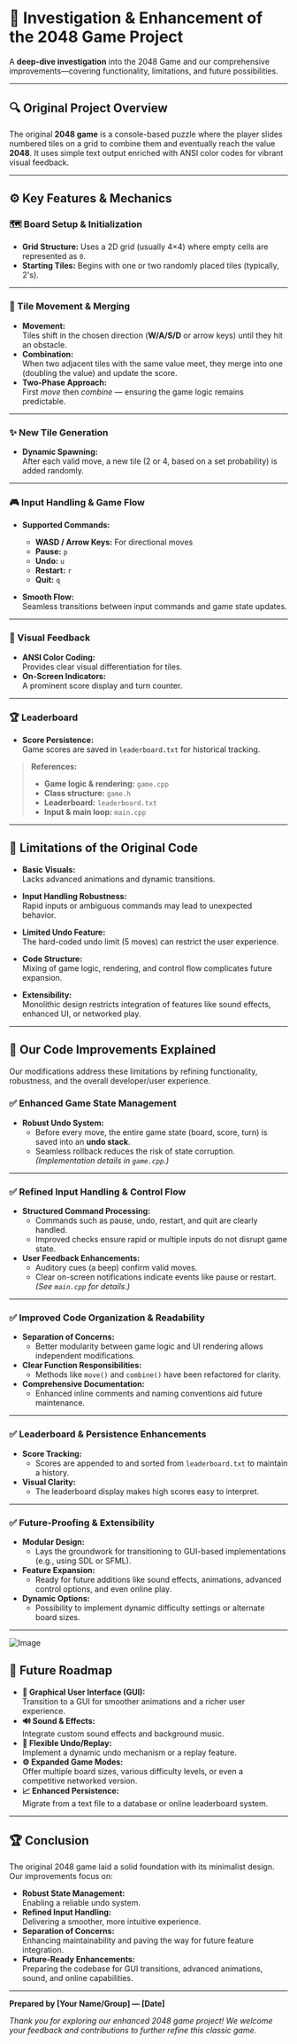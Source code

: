 # 🎯 Investigation & Enhancement of the 2048 Game Project

A **deep-dive investigation** into the 2048 Game and our comprehensive improvements—covering functionality, limitations, and future possibilities.

---

## 🔍 Original Project Overview

The original **2048 game** is a console-based puzzle where the player slides numbered tiles on a grid to combine them and eventually reach the value **2048**. It uses simple text output enriched with ANSI color codes for vibrant visual feedback.

---

## ⚙️ Key Features & Mechanics

### 🗺️ Board Setup & Initialization
- **Grid Structure:** Uses a 2D grid (usually 4×4) where empty cells are represented as `0`.
- **Starting Tiles:** Begins with one or two randomly placed tiles (typically, 2's).

---

### 🔄 Tile Movement & Merging
- **Movement:**  
  Tiles shift in the chosen direction (**W/A/S/D** or arrow keys) until they hit an obstacle.
- **Combination:**  
  When two adjacent tiles with the same value meet, they merge into one (doubling the value) and update the score.
- **Two-Phase Approach:**  
  First *move* then *combine* — ensuring the game logic remains predictable.

---

### ✨ New Tile Generation
- **Dynamic Spawning:**  
  After each valid move, a new tile (2 or 4, based on a set probability) is added randomly.

---

### 🎮 Input Handling & Game Flow
- **Supported Commands:**  
  - **WASD / Arrow Keys:** For directional moves  
  - **Pause:** `p`  
  - **Undo:** `u`  
  - **Restart:** `r`  
  - **Quit:** `q`
  
- **Smooth Flow:**  
  Seamless transitions between input commands and game state updates.

---

### 🎨 Visual Feedback
- **ANSI Color Coding:**  
  Provides clear visual differentiation for tiles.
- **On-Screen Indicators:**  
  A prominent score display and turn counter.

---

### 🏆 Leaderboard
- **Score Persistence:**  
  Game scores are saved in `leaderboard.txt` for historical tracking.

> **References:**  
> - **Game logic & rendering:** `game.cpp`  
> - **Class structure:** `game.h`  
> - **Leaderboard:** `leaderboard.txt`  
> - **Input & main loop:** `main.cpp`

---

## 🚧 Limitations of the Original Code

- **Basic Visuals:**  
  Lacks advanced animations and dynamic transitions.

- **Input Handling Robustness:**  
  Rapid inputs or ambiguous commands may lead to unexpected behavior.

- **Limited Undo Feature:**  
  The hard-coded undo limit (5 moves) can restrict the user experience.

- **Code Structure:**  
  Mixing of game logic, rendering, and control flow complicates future expansion.

- **Extensibility:**  
  Monolithic design restricts integration of features like sound effects, enhanced UI, or networked play.

---

## 🔧 Our Code Improvements Explained

Our modifications address these limitations by refining functionality, robustness, and the overall developer/user experience.

### ✅ Enhanced Game State Management
- **Robust Undo System:**  
  - Before every move, the entire game state (board, score, turn) is saved into an **undo stack**.  
  - Seamless rollback reduces the risk of state corruption.  
  *(Implementation details in `game.cpp`.)*

---

### ✅ Refined Input Handling & Control Flow
- **Structured Command Processing:**  
  - Commands such as pause, undo, restart, and quit are clearly handled.  
  - Improved checks ensure rapid or multiple inputs do not disrupt game state.
- **User Feedback Enhancements:**  
  - Auditory cues (a beep) confirm valid moves.  
  - Clear on-screen notifications indicate events like pause or restart.  
  *(See `main.cpp` for details.)*

---

### ✅ Improved Code Organization & Readability
- **Separation of Concerns:**  
  - Better modularity between game logic and UI rendering allows independent modifications.
- **Clear Function Responsibilities:**  
  - Methods like `move()` and `combine()` have been refactored for clarity.
- **Comprehensive Documentation:**  
  - Enhanced inline comments and naming conventions aid future maintenance.

---

### ✅ Leaderboard & Persistence Enhancements
- **Score Tracking:**  
  - Scores are appended to and sorted from `leaderboard.txt` to maintain a history.
- **Visual Clarity:**  
  - The leaderboard display makes high scores easy to interpret.

---

### ✅ Future-Proofing & Extensibility
- **Modular Design:**  
  - Lays the groundwork for transitioning to GUI-based implementations (e.g., using SDL or SFML).
- **Feature Expansion:**  
  - Ready for future additions like sound effects, animations, advanced control options, and even online play.
- **Dynamic Options:**  
  - Possibility to implement dynamic difficulty settings or alternate board sizes.

---
![Image](https://github.com/user-attachments/assets/4e13de36-486e-4791-87b2-3d204f1d136f)
## 🎉 Future Roadmap
- **🎨 Graphical User Interface (GUI):**  
  Transition to a GUI for smoother animations and a richer user experience.
- **🔊 Sound & Effects:**  
  Integrate custom sound effects and background music.
- **🔁 Flexible Undo/Replay:**  
  Implement a dynamic undo mechanism or a replay feature.
- **⚙️ Expanded Game Modes:**  
  Offer multiple board sizes, various difficulty levels, or even a competitive networked version.
- **📈 Enhanced Persistence:**  
  Migrate from a text file to a database or online leaderboard system.

---

## 🏆 Conclusion
The original 2048 game laid a solid foundation with its minimalist design. Our improvements focus on:

- **Robust State Management:**  
  Enabling a reliable undo system.
- **Refined Input Handling:**  
  Delivering a smoother, more intuitive experience.
- **Separation of Concerns:**  
  Enhancing maintainability and paving the way for future feature integration.
- **Future-Ready Enhancements:**  
  Preparing the codebase for GUI transitions, advanced animations, sound, and online capabilities.

---

**Prepared by [Your Name/Group] — [Date]**

*Thank you for exploring our enhanced 2048 game project! We welcome your feedback and contributions to further refine this classic game.*

